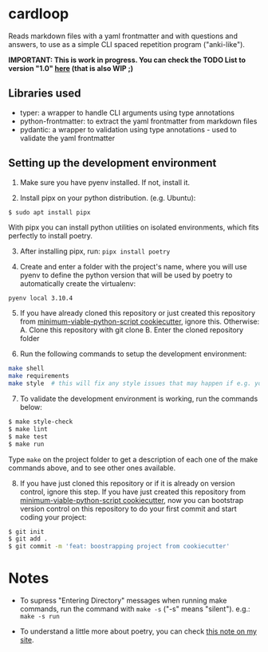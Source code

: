 # cardloop

Reads markdown files with a yaml frontmatter and with questions and answers, to use as a simple CLI spaced repetition program ("anki-like").

**IMPORTANT: This is work in progress. You can check the TODO List to version "1.0" [here](TODO.md) (that is also WIP ;)**


## Libraries used

- typer: a wrapper to handle CLI arguments using type annotations
- python-frontmatter: to extract the yaml frontmatter from markdown files
- pydantic: a wrapper to validation using type annotations - used to validate the yaml frontmatter


## Setting up the development environment

1. Make sure you have pyenv installed. If not, install it.

2. Install pipx on your python distribution. (e.g. Ubuntu):

`$ sudo apt install pipx`

With pipx you can install python utilities on isolated environments, which fits perfectly to install poetry.

3. After installing pipx, run: `pipx install poetry`

4. Create and enter a folder with the project's name, where you will use pyenv to define the python version that will be used by poetry to automatically create the virtualenv:
```bash
pyenv local 3.10.4
```

5. If you have already cloned this repository or just created this repository from [minimum-viable-python-script cookiecutter](https://github.com/tiagoprn/minimum-viable-python-script), ignore this. Otherwise:
A. Clone this repository with git clone
B. Enter the cloned repository folder

6. Run the following commands to setup the development environment:

```bash
make shell
make requirements
make style  # this will fix any style issues that may happen if e.g. your script name is too big or small
```

7. To validate the development environment is working, run the commands below:

```bash
$ make style-check
$ make lint
$ make test
$ make run
```

Type `make` on the project folder to get a description of each one of the make commands above, and to see other ones available.

8. If you have just cloned this repository or if it is already on version control, ignore this step. If you have just created this repository from [minimum-viable-python-script cookiecutter](https://github.com/tiagoprn/minimum-viable-python-script), now you can bootstrap version control on this repository to do your first commit and start coding your project:

```bash
$ git init
$ git add .
$ git commit -m 'feat: boostrapping project from cookiecutter'
```


# Notes

- To supress "Entering Directory" messages when running make commands, run the command with `make -s` ("-s" means "silent"). e.g.: `make -s run`

- To understand a little more about poetry, you can check [this note on my site](https://writeloop.dev/posts/2022-05-05-085202-814/).

